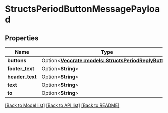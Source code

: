 # StructsPeriodButtonMessagePayload

## Properties

Name | Type | Description | Notes
------------ | ------------- | ------------- | -------------
**buttons** | Option<[**Vec<crate::models::StructsPeriodReplyButton>**](structs.ReplyButton.md)> |  | [optional]
**footer_text** | Option<**String**> |  | [optional]
**header_text** | Option<**String**> |  | [optional]
**text** | Option<**String**> |  | [optional]
**to** | Option<**String**> |  | [optional]

[[Back to Model list]](../README.md#documentation-for-models) [[Back to API list]](../README.md#documentation-for-api-endpoints) [[Back to README]](../README.md)


